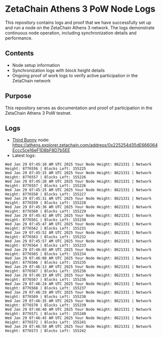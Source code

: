 # ZetaChain Athens 3 PoW Node Logs
This repository contains logs and proof that we have successfully set up and run a node on the ZetaChain Athens 3 network. The logs demonstrate continuous node operation, including synchronization details and performance.

## Contents
- Node setup information
- Synchronization logs with block height details
- Ongoing proof of work logs to verify active participation in the ZetaChain network

## Purpose
This repository serves as documentation and proof of participation in the ZetaChain Athens 3 PoW testnet.

## Logs

- [Third Bunny](https://thirdbunny.xyz/) node: https://athens.explorer.zetachain.com/address/0x225254d35dE666064Eccc5ce16eF1D8bF8D7b5EE
- Latest logs:
```
Wed Jan 29 07:45:10 AM UTC 2025 Your Node Height: 8621331 | Network Height: 8776556 | Blocks Left: 155225
Wed Jan 29 07:45:15 AM UTC 2025 Your Node Height: 8621331 | Network Height: 8776557 | Blocks Left: 155226
Wed Jan 29 07:45:20 AM UTC 2025 Your Node Height: 8621331 | Network Height: 8776557 | Blocks Left: 155226
Wed Jan 29 07:45:25 AM UTC 2025 Your Node Height: 8621331 | Network Height: 8776558 | Blocks Left: 155227
Wed Jan 29 07:45:31 AM UTC 2025 Your Node Height: 8621331 | Network Height: 8776559 | Blocks Left: 155228
Wed Jan 29 07:45:36 AM UTC 2025 Your Node Height: 8621331 | Network Height: 8776560 | Blocks Left: 155229
Wed Jan 29 07:45:42 AM UTC 2025 Your Node Height: 8621331 | Network Height: 8776561 | Blocks Left: 155230
Wed Jan 29 07:45:47 AM UTC 2025 Your Node Height: 8621331 | Network Height: 8776562 | Blocks Left: 155231
Wed Jan 29 07:45:52 AM UTC 2025 Your Node Height: 8621331 | Network Height: 8776563 | Blocks Left: 155232
Wed Jan 29 07:45:57 AM UTC 2025 Your Node Height: 8621331 | Network Height: 8776564 | Blocks Left: 155233
Wed Jan 29 07:46:03 AM UTC 2025 Your Node Height: 8621331 | Network Height: 8776565 | Blocks Left: 155234
Wed Jan 29 07:46:08 AM UTC 2025 Your Node Height: 8621331 | Network Height: 8776566 | Blocks Left: 155235
Wed Jan 29 07:46:13 AM UTC 2025 Your Node Height: 8621331 | Network Height: 8776567 | Blocks Left: 155236
Wed Jan 29 07:46:19 AM UTC 2025 Your Node Height: 8621331 | Network Height: 8776567 | Blocks Left: 155236
Wed Jan 29 07:46:24 AM UTC 2025 Your Node Height: 8621331 | Network Height: 8776568 | Blocks Left: 155237
Wed Jan 29 07:46:29 AM UTC 2025 Your Node Height: 8621331 | Network Height: 8776569 | Blocks Left: 155238
Wed Jan 29 07:46:35 AM UTC 2025 Your Node Height: 8621331 | Network Height: 8776570 | Blocks Left: 155239
Wed Jan 29 07:46:40 AM UTC 2025 Your Node Height: 8621331 | Network Height: 8776571 | Blocks Left: 155240
Wed Jan 29 07:46:45 AM UTC 2025 Your Node Height: 8621331 | Network Height: 8776572 | Blocks Left: 155241
Wed Jan 29 07:46:50 AM UTC 2025 Your Node Height: 8621331 | Network Height: 8776573 | Blocks Left: 155242
```
